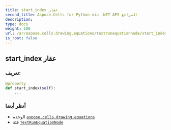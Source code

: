 ```yaml
---
title: start_index عقار
second_title: Aspose.Cells for Python via .NET API المراجع
description:
type: docs
weight: 180
url: /ar/aspose.cells.drawing.equations/textrunequationnode/start_index/
is_root: false
---
```

##  start_index عقار
###  تعريف:
```python
@property
def start_index(self):
    ...
```

###  أنظر أيضا
* الوحدة [`aspose.cells.drawing.equations`](../../)
* فئة [`TextRunEquationNode`](/cells/python-net/ar/aspose.cells.drawing.equations/textrunequationnode)
